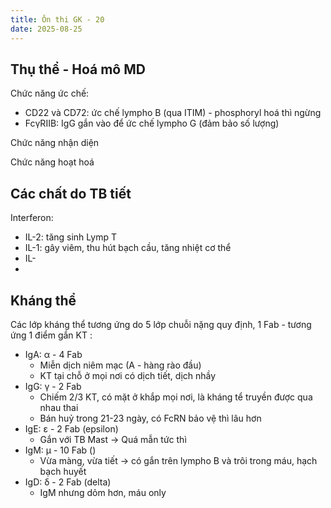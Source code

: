 ```yaml
---
title: Ôn thi GK - 20
date: 2025-08-25
---
```


## Thụ thể - Hoá mô MD

Chức năng ức chế:

- CD22 và CD72: ức chế lympho B (qua ITIM) - phosphoryl hoá thì ngừng
- FcγRIIB: IgG gắn vào để ức chế lympho G (đảm bảo số lượng)

Chức năng nhận diện

Chức năng hoạt hoá

## Các chất do TB tiết

Interferon:

- IL-2: tăng sinh Lymp T
- IL-1: gây viêm, thu hút bạch cầu, tăng nhiệt cơ thể
- IL-
-

## Kháng thể

Các lớp kháng thể tương ứng do 5 lớp chuỗi nặng quy định, 1 Fab - tương ứng 1 điểm gắn KT :

- IgA: α - 4 Fab
    - Miễn dịch niêm mạc (A - hàng rào đầu)
    - KT tại chỗ ở mọi nơi có dịch tiết, dịch nhầy
- IgG: γ - 2 Fab
    - Chiếm 2/3 KT, có mặt ở khắp mọi nơi, là kháng tể truyền được qua nhau thai
    - Bán huỷ trong 21-23 ngày, có FcRN bảo vệ thì lâu hơn
- IgE: ε - 2 Fab (epsilon)
    - Gắn với TB Mast -> Quá mẫn tức thì
- IgM: μ - 10 Fab ()
    - Vừa màng, vừa tiết -> có gắn trên lympho B và trôi trong máu, hạch bạch huyết
- IgD: δ - 2 Fab (delta)
    - IgM nhưng dỏm hơn, máu only
